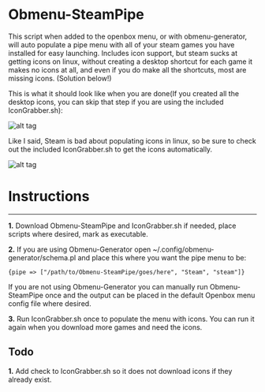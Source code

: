 # Obmenu-SteamPipe
This script when added to the openbox menu, or with obmenu-generator, will auto populate a pipe menu with all of your steam games you have installed for easy launching. Includes icon support, but steam sucks at getting icons on linux, without creating a desktop shortcut for each game it makes no icons at all, and even if you do make all the shortcuts, most are missing icons. (Solution below!)

This is what it should look like when you are done(If you created all the desktop icons, you can skip that step if you are using the included IconGrabber.sh):

![alt tag](http://i.imgur.com/CjSmXEU.png)

Like I said, Steam is bad about populating icons in linux, so be sure to check out the included IconGrabber.sh to get the icons automatically.

![alt tag](http://i.imgur.com/UzJFl0P.png)

# **Instructions**

***

**1.**   Download Obmenu-SteamPipe and IconGrabber.sh if needed, place scripts where desired, mark as executable.  

**2.**   If you are using Obmenu-Generator open ~/.config/obmenu-generator/schema.pl and place this where you want the pipe menu to be:  

`{pipe => ["/path/to/Obmenu-SteamPipe/goes/here", "Steam", "steam"]}`

If you are not using Obmenu-Generator you can manually run Obmenu-SteamPipe once and the output can be placed in the default Openbox menu config file where desired.

**3.**   Run IconGrabber.sh once to populate the menu with icons. You can run it again when you download more games and need the icons.

## **Todo**

**1.**  Add check to IconGrabber.sh so it does not download icons if they already exist.

